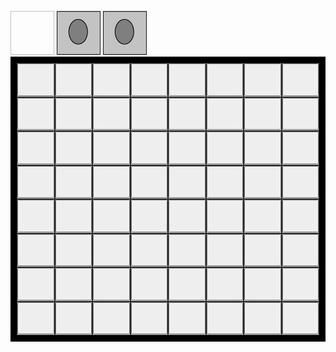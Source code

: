 <head>
   <style>
      .grid-container {
      display: grid;
      grid-template-columns: auto auto auto auto auto auto auto auto;
      background-color: #000;
      padding: 10px;
      }
      .grid-item {
      background-color: rgba(255, 255, 255, 0.8);
      border: 1px solid rgba(0, 0, 0, 0.8);
      font-size: 30px;
      text-align: center;
      }
   </style>
</head>
<body>
   <p id=info></p>
   <img id="handCard1" width="70" height="70">
   <img id="handCard2" src="assets/empty-attack.jpg" width="70" height="70">
   <img id="handCard3" src="assets/empty-attack.jpg" width="70" height="70">
   <div class="grid-container">
      <div class="grid-item">
         <button type="button" onclick="put(2,2)">
         <img id="r2c2" src="assets/empty-pawn.jpg">
         </button>
      </div>
      <div class="grid-item">
         <button type="button" onclick="put(2,3)">
         <img id="r2c3" src="assets/empty-pawn.jpg">
         </button>
      </div>
      <div class="grid-item">
         <button type="button" onclick="put(2,4)">
         <img id="r2c4" src="assets/empty-pawn.jpg">
         </button>
      </div>
      <div class="grid-item">
         <button type="button" onclick="put(2,5)">
         <img id="r2c5" src="assets/empty-pawn.jpg">
         </button>
      </div>
      <div class="grid-item">
         <button type="button" onclick="put(2,6)">
         <img id="r2c6" src="assets/empty-pawn.jpg">
         </button>
      </div>
      <div class="grid-item">
         <button type="button" onclick="put(2,7)">
         <img id="r2c7" src="assets/empty-pawn.jpg">
         </button>
      </div>
      <div class="grid-item">
         <button type="button" onclick="put(2,8)">
         <img id="r2c8" src="assets/empty-pawn.jpg">
         </button>
      </div>
      <div class="grid-item">
         <button type="button" onclick="put(2,9)">
         <img id="r2c9" src="assets/empty-pawn.jpg">
         </button>
      </div>
      <div class="grid-item">
         <button type="button" onclick="put(3,2)">
         <img id="r3c2" src="assets/empty-pawn.jpg">
         </button>
      </div>
      <div class="grid-item">
         <button type="button" onclick="put(3,3)">
         <img id="r3c3" src="assets/empty-pawn.jpg">
         </button>
      </div>
      <div class="grid-item">
         <button type="button" onclick="put(3,4)">
         <img id="r3c4" src="assets/empty-pawn.jpg">
         </button>
      </div>
      <div class="grid-item">
         <button type="button" onclick="put(3,5)">
         <img id="r3c5" src="assets/empty-pawn.jpg">
         </button>
      </div>
      <div class="grid-item">
         <button type="button" onclick="put(3,6)">
         <img id="r3c6" src="assets/empty-pawn.jpg">
         </button>
      </div>
      <div class="grid-item">
         <button type="button" onclick="put(3,7)">
         <img id="r3c7" src="assets/empty-pawn.jpg">
         </button>
      </div>
      <div class="grid-item">
         <button type="button" onclick="put(3,8)">
         <img id="r3c8" src="assets/empty-pawn.jpg">
         </button>
      </div>
      <div class="grid-item">
         <button type="button" onclick="put(3,9)">
         <img id="r3c9" src="assets/empty-pawn.jpg">
         </button>
      </div>
      <div class="grid-item">
         <button type="button" onclick="put(4,2)">
         <img id="r4c2" src="assets/empty-pawn.jpg">
         </button>
      </div>
      <div class="grid-item">
         <button type="button" onclick="put(4,3)">
         <img id="r4c3" src="assets/empty-pawn.jpg">
         </button>
      </div>
      <div class="grid-item">
         <button type="button" onclick="put(4,4)">
         <img id="r4c4" src="assets/empty-pawn.jpg">
         </button>
      </div>
      <div class="grid-item">
         <button type="button" onclick="put(4,5)">
         <img id="r4c5" src="assets/empty-pawn.jpg">
         </button>
      </div>
      <div class="grid-item">
         <button type="button" onclick="put(4,6)">
         <img id="r4c6" src="assets/empty-pawn.jpg">
         </button>
      </div>
      <div class="grid-item">
         <button type="button" onclick="put(4,7)">
         <img id="r4c7" src="assets/empty-pawn.jpg">
         </button>
      </div>
      <div class="grid-item">
         <button type="button" onclick="put(4,8)">
         <img id="r4c8" src="assets/empty-pawn.jpg">
         </button>
      </div>
      <div class="grid-item">
         <button type="button" onclick="put(4,9)">
         <img id="r4c9" src="assets/empty-pawn.jpg">
         </button>
      </div>
      <div class="grid-item">
         <button type="button" onclick="put(5,2)">
         <img id="r5c2" src="assets/empty-pawn.jpg">
         </button>
      </div>
      <div class="grid-item">
         <button type="button" onclick="put(5,3)">
         <img id="r5c3" src="assets/empty-pawn.jpg">
         </button>
      </div>
      <div class="grid-item">
         <button type="button" onclick="put(5,4)">
         <img id="r5c4" src="assets/empty-pawn.jpg">
         </button>
      </div>
      <div class="grid-item">
         <button type="button" onclick="put(5,5)">
         <img id="r5c5" src="assets/empty-pawn.jpg">
         </button>
      </div>
      <div class="grid-item">
         <button type="button" onclick="put(5,6)">
         <img id="r5c6" src="assets/empty-pawn.jpg">
         </button>
      </div>
      <div class="grid-item">
         <button type="button" onclick="put(5,7)">
         <img id="r5c7" src="assets/empty-pawn.jpg">
         </button>
      </div>
      <div class="grid-item">
         <button type="button" onclick="put(5,8)">
         <img id="r5c8" src="assets/empty-pawn.jpg">
         </button>
      </div>
      <div class="grid-item">
         <button type="button" onclick="put(5,9)">
         <img id="r5c9" src="assets/empty-pawn.jpg">
         </button>
      </div>
      <div class="grid-item">
         <button type="button" onclick="put(6,2)">
         <img id="r6c2" src="assets/empty-pawn.jpg">
         </button>
      </div>
      <div class="grid-item">
         <button type="button" onclick="put(6,3)">
         <img id="r6c3" src="assets/empty-pawn.jpg">
         </button>
      </div>
      <div class="grid-item">
         <button type="button" onclick="put(6,4)">
         <img id="r6c4" src="assets/empty-pawn.jpg">
         </button>
      </div>
      <div class="grid-item">
         <button type="button" onclick="put(6,5)">
         <img id="r6c5" src="assets/empty-pawn.jpg">
         </button>
      </div>
      <div class="grid-item">
         <button type="button" onclick="put(6,6)">
         <img id="r6c6" src="assets/empty-pawn.jpg">
         </button>
      </div>
      <div class="grid-item">
         <button type="button" onclick="put(6,7)">
         <img id="r6c7" src="assets/empty-pawn.jpg">
         </button>
      </div>
      <div class="grid-item">
         <button type="button" onclick="put(6,8)">
         <img id="r6c8" src="assets/empty-pawn.jpg">
         </button>
      </div>
      <div class="grid-item">
         <button type="button" onclick="put(6,9)">
         <img id="r6c9" src="assets/empty-pawn.jpg">
         </button>
      </div>
      <div class="grid-item">
         <button type="button" onclick="put(7,2)">
         <img id="r7c2" src="assets/empty-pawn.jpg">
         </button>
      </div>
      <div class="grid-item">
         <button type="button" onclick="put(7,3)">
         <img id="r7c3" src="assets/empty-pawn.jpg">
         </button>
      </div>
      <div class="grid-item">
         <button type="button" onclick="put(7,4)">
         <img id="r7c4" src="assets/empty-pawn.jpg">
         </button>
      </div>
      <div class="grid-item">
         <button type="button" onclick="put(7,5)">
         <img id="r7c5" src="assets/empty-pawn.jpg">
         </button>
      </div>
      <div class="grid-item">
         <button type="button" onclick="put(7,6)">
         <img id="r7c6" src="assets/empty-pawn.jpg">
         </button>
      </div>
      <div class="grid-item">
         <button type="button" onclick="put(7,7)">
         <img id="r7c7" src="assets/empty-pawn.jpg">
         </button>
      </div>
      <div class="grid-item">
         <button type="button" onclick="put(7,8)">
         <img id="r7c8" src="assets/empty-pawn.jpg">
         </button>
      </div>
      <div class="grid-item">
         <button type="button" onclick="put(7,9)">
         <img id="r7c9" src="assets/empty-pawn.jpg">
         </button>
      </div>
      <div class="grid-item">
         <button type="button" onclick="put(8,2)">
         <img id="r8c2" src="assets/empty-pawn.jpg">
         </button>
      </div>
      <div class="grid-item">
         <button type="button" onclick="put(8,3)">
         <img id="r8c3" src="assets/empty-pawn.jpg">
         </button>
      </div>
      <div class="grid-item">
         <button type="button" onclick="put(8,4)">
         <img id="r8c4" src="assets/empty-pawn.jpg">
         </button>
      </div>
      <div class="grid-item">
         <button type="button" onclick="put(8,5)">
         <img id="r8c5" src="assets/empty-pawn.jpg">
         </button>
      </div>
      <div class="grid-item">
         <button type="button" onclick="put(8,6)">
         <img id="r8c6" src="assets/empty-pawn.jpg">
         </button>
      </div>
      <div class="grid-item">
         <button type="button" onclick="put(8,7)">
         <img id="r8c7" src="assets/empty-pawn.jpg">
         </button>
      </div>
      <div class="grid-item">
         <button type="button" onclick="put(8,8)">
         <img id="r8c8" src="assets/empty-pawn.jpg">
         </button>
      </div>
      <div class="grid-item">
         <button type="button" onclick="put(8,9)">
         <img id="r8c9" src="assets/empty-pawn.jpg">
         </button>
      </div>
      <div class="grid-item">
         <button type="button" onclick="put(9,2)">
         <img id="r9c2" src="assets/empty-pawn.jpg">
         </button>
      </div>
      <div class="grid-item">
         <button type="button" onclick="put(9,3)">
         <img id="r9c3" src="assets/empty-pawn.jpg">
         </button>
      </div>
      <div class="grid-item">
         <button type="button" onclick="put(9,4)">
         <img id="r9c4" src="assets/empty-pawn.jpg">
         </button>
      </div>
      <div class="grid-item">
         <button type="button" onclick="put(9,5)">
         <img id="r9c5" src="assets/empty-pawn.jpg">
         </button>
      </div>
      <div class="grid-item">
         <button type="button" onclick="put(9,6)">
         <img id="r9c6" src="assets/empty-pawn.jpg">
         </button>
      </div>
      <div class="grid-item">
         <button type="button" onclick="put(9,7)">
         <img id="r9c7" src="assets/empty-pawn.jpg">
         </button>
      </div>
      <div class="grid-item">
         <button type="button" onclick="put(9,8)">
         <img id="r9c8" src="assets/empty-pawn.jpg">
         </button>
      </div>
      <div class="grid-item">
         <button type="button" onclick="put(9,9)">
         <img id="r9c9" src="assets/empty-pawn.jpg">
         </button>
      </div>
   </div>
   <script>
      var waitFlag = false;
      var points = 0;
      document.getElementById("info").innerHTML = "Carte rimanenti: 30 - Punteggio: 0";
      var deck = [
        "big-circolar-attack","big-circolar-attack","big-circolar-attack","big-circolar-attack","big-circolar-attack","big-circolar-attack",
        "circolar-attack","circolar-attack","circolar-attack","circolar-attack","circolar-attack","circolar-attack",
        "horizontal-attack","horizontal-attack","horizontal-attack","horizontal-attack","horizontal-attack","horizontal-attack",
        "vertical-attack","vertical-attack","vertical-attack","vertical-attack","vertical-attack","vertical-attack",
        "cross-attack","cross-attack","cross-attack","cross-attack","cross-attack","cross-attack"
      ]
      deck = shuffle(deck);
      var currentCard = deck.pop();
      document.getElementById("handCard1").src = "assets/" + currentCard + ".jpg";
      var freeBoxes = [
        [2,2],[2,3],[2,4],[2,5],[2,6],[2,7],[2,8],[2,9],[3,2],[3,3],[3,4],[3,5],[3,6],[3,7],[3,8],[3,9],
        [4,2],[4,3],[4,4],[4,5],[4,6],[4,7],[4,8],[4,9],[5,2],[5,3],[5,4],[5,5],[5,6],[5,7],[5,8],[5,9],
        [6,2],[6,3],[6,4],[6,5],[6,6],[6,7],[6,8],[6,9],[7,2],[7,3],[7,4],[7,5],[7,6],[7,7],[7,8],[7,9],
        [8,2],[8,3],[8,4],[8,5],[8,6],[8,7],[8,8],[8,9],[9,2],[9,3],[9,4],[9,5],[9,6],[9,7],[9,8],[9,9]
      ];
      freeBoxes = shuffle(freeBoxes);
      var grid = [
      ["sentinel","sentinel","sentinel","sentinel","sentinel","sentinel","sentinel","sentinel","sentinel","sentinel","sentinel","sentinel"],
      ["sentinel","sentinel","sentinel","sentinel","sentinel","sentinel","sentinel","sentinel","sentinel","sentinel","sentinel","sentinel"],
      ["sentinel","sentinel","empty-pawn","empty-pawn","empty-pawn","empty-pawn","empty-pawn","empty-pawn","empty-pawn","empty-pawn","sentinel","sentinel"],
      ["sentinel","sentinel","empty-pawn","empty-pawn","empty-pawn","empty-pawn","empty-pawn","empty-pawn","empty-pawn","empty-pawn","sentinel","sentinel"],
      ["sentinel","sentinel","empty-pawn","empty-pawn","empty-pawn","empty-pawn","empty-pawn","empty-pawn","empty-pawn","empty-pawn","sentinel","sentinel"],
      ["sentinel","sentinel","empty-pawn","empty-pawn","empty-pawn","empty-pawn","empty-pawn","empty-pawn","empty-pawn","empty-pawn","sentinel","sentinel"],
      ["sentinel","sentinel","empty-pawn","empty-pawn","empty-pawn","empty-pawn","empty-pawn","empty-pawn","empty-pawn","empty-pawn","sentinel","sentinel"],
      ["sentinel","sentinel","empty-pawn","empty-pawn","empty-pawn","empty-pawn","empty-pawn","empty-pawn","empty-pawn","empty-pawn","sentinel","sentinel"],
      ["sentinel","sentinel","empty-pawn","empty-pawn","empty-pawn","empty-pawn","empty-pawn","empty-pawn","empty-pawn","empty-pawn","sentinel","sentinel"],
      ["sentinel","sentinel","empty-pawn","empty-pawn","empty-pawn","empty-pawn","empty-pawn","empty-pawn","empty-pawn","empty-pawn","sentinel","sentinel"],
      ["sentinel","sentinel","sentinel","sentinel","sentinel","sentinel","sentinel","sentinel","sentinel","sentinel","sentinel","sentinel"],
      ["sentinel","sentinel","sentinel","sentinel","sentinel","sentinel","sentinel","sentinel","sentinel","sentinel","sentinel","sentinel"],
      ];
      enemySpawn();
      async function put(row, column) {
        if(grid[row][column]=="empty-pawn" && waitFlag==false) {
          waitFlag = true;
          grid[row][column] = "red-pawn";
          markBox(row, column);
          document.getElementById("r"+row+"c"+column).src = "assets/red-pawn.jpg";
          useAttack(row, column);
          await new Promise(r => setTimeout(r, 500));
          extinguishFlames();
          if(deck.length==0) {
            document.getElementById("info").innerHTML = "Fine del gioco. Punteggio totale: " + points;
            document.getElementById("handCard1").src = "assets/empty-attack.jpg";
          }
          else {
            enemySpawn();
            currentCard = deck.pop();
            document.getElementById("info").innerHTML = "Carte rimanenti: " + deck.length + " - Punteggio: " + points;
            document.getElementById("handCard1").src = "assets/" + currentCard + ".jpg";
            waitFlag = false;
          }
        }
      }
      function useAttack(row, column) {
        if(currentCard=="circolar-attack") {
          circolarAttack(row, column, 1);
        }
        if(currentCard=="big-circolar-attack") {
          circolarAttack(row, column, 2);
        }
        if(currentCard=="horizontal-attack") {
          horizontalAttack(row, column);
        }
        if(currentCard=="vertical-attack") {
          verticalAttack(row, column);
        }
        if(currentCard=="cross-attack") {
          horizontalAttack(row, column);
          verticalAttack(row, column);
        }
      }
      function circolarAttack(row, column, radius) {
        for(var i=row-radius; i<=row+radius; i++) {
          for(var j=column-radius; j<=column+radius; j++) {
            if(!(i==row && j==column) && grid[i][j]!="sentinel") {
              destroyPawn(i,j);
            }
          }
        }
      }
      function horizontalAttack(row, column) {
        for(var j=2; j<=9; j++) {
          if(j!=column){
            destroyPawn(row,j);
          }
        }
      }
      function verticalAttack(row, column) {
        for(var i=2; i<=9; i++) {
          if(i!=row){
            destroyPawn(i,column);
          }
        }
      }
      function destroyPawn(row, column) {
        if(grid[row][column]=="dark-pawn") {
          unmarkBox(row,column);
          points++;
        }
        if(grid[row][column]=="red-pawn") {
          unmarkBox(row,column);
          points--;
        }
        grid[row][column]="fire-pawn";
        document.getElementById("r"+row+"c"+column).src = "assets/fire-pawn.jpg";
      }
      function extinguishFlames() {
        for(var i=2; i<=9; i++) {
          for(var j=2; j<=9; j++) {
            if(grid[i][j]=="fire-pawn"){
              grid[i][j] = "empty-pawn";
              document.getElementById("r"+i+"c"+j).src = "assets/empty-pawn.jpg";
            }
          }
        }
      }
      function enemySpawn() {  //generate up to 3 new enemies in random positions
        var target;
        var row;
        var column;
        for(var i=0; i<3; i++) {
          target = freeBoxes.pop();
          row = target[0];
          column = target[1];
          grid[row][column] = "dark-pawn";
          document.getElementById("r"+row+"c"+column).src = "assets/dark-pawn.jpg";
        }
      }
      function markBox(row, column){
        for(var i=0; i<freeBoxes.length; i++) {
          if(freeBoxes[i][0]==row && freeBoxes[i][1]==column) {
            freeBoxes.splice(i, 1);
          }
        }
      }
      function unmarkBox(row, column){
        freeBoxes.push([row,column]);
        freeBoxes = shuffle(freeBoxes);
      }
      function getRandomInt(min, max) {
        min = Math.ceil(min);
        max = Math.floor(max);
        return Math.floor(Math.random() * (max - min + 1)) + min;
      }
      function shuffle(array) {
        var currentIndex = array.length, temporaryValue, randomIndex;
        while (0 !== currentIndex) {
          randomIndex = Math.floor(Math.random() * currentIndex);
          currentIndex -= 1;
          temporaryValue = array[currentIndex];
          array[currentIndex] = array[randomIndex];
          array[randomIndex] = temporaryValue;
        }
        return array;
      }
   </script>
</body>
